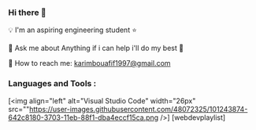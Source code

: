 ### Hi there 👋

:bulb: I'm an aspiring engineering student :star:

:speech_balloon: Ask me about Anything if i can help i'll do my best :man: 

:email: How to reach me: karimbouafif1997@gmail.com

### Languages and Tools : 

[<img align="left" alt="Visual Studio Code" width="26px" src=""https://user-images.githubusercontent.com/48072325/101243874-642c8180-3703-11eb-88f1-dba4eccf15ca.png />] [webdevplaylist]
